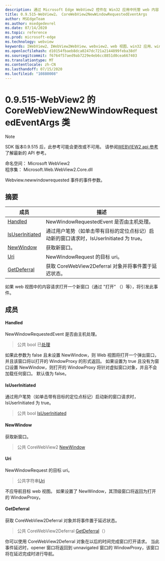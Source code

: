 ```yaml
---
description: 通过 Microsoft Edge WebView2 控件在 Win32 应用中托管 web 内容
title: 0.9.515-WebView2。 CoreWebView2NewWindowRequestedEventArgs
author: MSEdgeTeam
ms.author: msedgedevrel
ms.date: 07/14/2020
ms.topic: reference
ms.prod: microsoft-edge
ms.technology: webview
keywords: IWebView2、IWebView2WebView、webview2、web 视图、win32 应用、win32、edge、ICoreWebView2、ICoreWebView2Controller、浏览器控件、边缘 html
ms.openlocfilehash: d10154fbaeb8dca0247dc721a2144899feba38df
ms.sourcegitcommit: f6764f57aed9ab7229e4eb6cc8851d0cea667403
ms.translationtype: MT
ms.contentlocale: zh-CN
ms.lasthandoff: 07/15/2020
ms.locfileid: "10880008"
---
```

# 0.9.515-WebView2 的 CoreWebView2NewWindowRequestedEventArgs 类 

> [!NOTE]
> SDK 版本0.9.515 后，此参考可能会更改或不可用。 请参阅[WEBVIEW2 api 参考](../../../webview2-api-reference.md)了解最新的 API 参考。

命名空间： Microsoft WebView2 \
程序集： Microsoft.Web.WebView2.Core.dll

Webview.newwindowrequested 事件的事件参数。

## 摘要

 成员                        | 描述
--------------------------------|---------------------------------------------
[Handled](#handled) | NewWindowRequestedEvent 是否由主机处理。
[IsUserInitiated](#isuserinitiated) | 通过用户笔势（如单击带有目标的定位点标记）启动新的窗口请求时，IsUserInitiated 为 true。
[NewWindow](#newwindow) | 获取新窗口。
[Uri](#uri) | NewWindowRequest 的目标 uri。
[GetDeferral](#getdeferral) | 获取 CoreWebView2Deferral 对象并将事件置于延迟状态。

如果 web 视图中的内容请求打开一个新窗口（通过 "打开" （）等），将引发此事件。

## 成员

#### Handled 

NewWindowRequestedEvent 是否由主机处理。

> 公共 bool 已[处理](#handled)

如果此参数为 false 且未设置 NewWindow，则 Web 视图将打开一个弹出窗口，并且该窗口将以打开的 WindowProxy 的形式返回。 如果设置为 true 且没有为窗口设置 NewWindow，则打开的 WindowProxy 将针对虚拟窗口对象，并且不会加载任何窗口。 默认值为 false。

#### IsUserInitiated 

通过用户笔势（如单击带有目标的定位点标记）启动新的窗口请求时，IsUserInitiated 为 true。

> 公共 bool [IsUserInitiated](#isuserinitiated)

#### NewWindow 

获取新窗口。

> 公共 CoreWebView2 [NewWindow](#newwindow)

#### Uri 

NewWindowRequest 的目标 uri。

> 公共字符串[Uri](#uri)

不应导航目标 web 视图。 如果设置了 NewWindow，其顶级窗口将返回为打开的 WindowProxy。

#### GetDeferral 

获取 CoreWebView2Deferral 对象并将事件置于延迟状态。

> 公共 CoreWebView2Deferral [GetDeferral](#getdeferral)（）

你可以使用 CoreWebView2Deferral 对象在以后的时间完成窗口打开请求。 当此事件延迟时，opener 窗口将返回到 unnavigated 窗口的 WindowProxy，该窗口将在延迟完成时进行导航。

